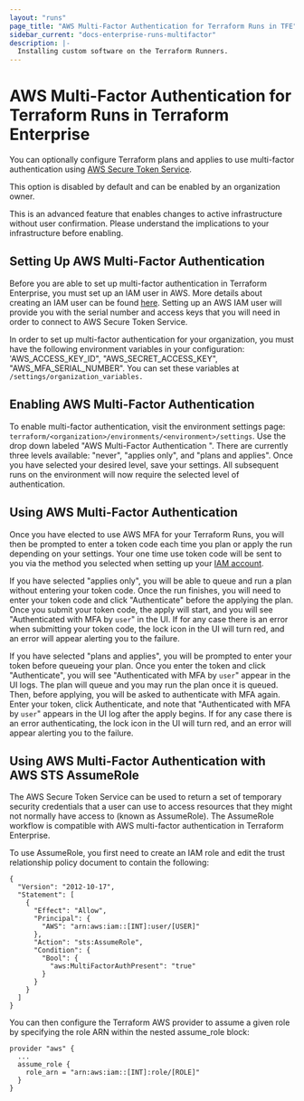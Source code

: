 ```yaml
---
layout: "runs"
page_title: "AWS Multi-Factor Authentication for Terraform Runs in TFE"
sidebar_current: "docs-enterprise-runs-multifactor"
description: |-
  Installing custom software on the Terraform Runners.
---
```


# AWS Multi-Factor Authentication for Terraform Runs in Terraform Enterprise

You can optionally configure Terraform plans and applies to use multi-factor authentication using [AWS Secure Token Service](http://docs.aws.amazon.com/STS/latest/APIReference/Welcome.html).

This option is disabled by default and can be enabled by an organization owner.

<div class="alert-errors">
  <div class="row alert-error">
    This is an advanced feature that enables changes to active infrastructure
    without user confirmation. Please understand the implications to your
    infrastructure before enabling.
  </div>
</div>

## Setting Up AWS Multi-Factor Authentication

Before you are able to set up multi-factor authentication in Terraform Enterprise, you must set up an IAM user in AWS. More details about creating an IAM user can be found [here](http://docs.aws.amazon.com/IAM/latest/UserGuide/id_credentials_mfa_enable.html). Setting up an AWS IAM user will provide you with the serial number and access keys that you will need in order to connect to AWS Secure Token Service.

In order to set up multi-factor authentication for your organization, you must have the following environment variables in your configuration: 'AWS_ACCESS_KEY_ID", "AWS_SECRET_ACCESS_KEY", "AWS_MFA_SERIAL_NUMBER". You can set these variables at `/settings/organization_variables.`


## Enabling AWS Multi-Factor Authentication

To enable multi-factor authentication, visit the environment settings page: `terraform/<organization>/environments/<environment>/settings`. Use the drop down labeled "AWS Multi-Factor Authentication
". There are currently three levels available: "never", "applies only", and "plans and applies". Once you have selected your desired level, save your settings. All subsequent runs on the environment will now require the selected level of authentication.

## Using AWS Multi-Factor Authentication

Once you have elected to use AWS MFA for your Terraform Runs, you will then be prompted to enter a token code each time you plan or apply the run depending on your settings. Your one time use token code will be sent to you via the method you selected when setting up your [IAM account](http://docs.aws.amazon.com/IAM/latest/UserGuide/id_credentials_mfa_enable.html).

If you have selected "applies only", you will be able to queue and run a plan without entering your token code. Once the run finishes, you will need to enter your token code and click "Authenticate" before the applying the plan. Once you submit your token code, the apply will start, and you will see "Authenticated with MFA by `user`" in the UI. If for any case there is an error when submitting your token code, the lock icon in the UI will turn red, and an error will appear alerting you to the failure.

If you have selected "plans and applies", you will be prompted to enter your token before queueing your plan.  Once you enter the token and click "Authenticate", you will see "Authenticated with MFA by `user`" appear in the UI logs. The plan will queue and you may run the plan once it is queued. Then, before applying, you will be asked to authenticate with MFA again. Enter your token, click Authenticate, and note that "Authenticated with MFA by `user`" appears in the UI log after the apply begins. If for any case there is an error authenticating, the lock icon in the UI will turn red, and an error will appear alerting you to the failure.

## Using AWS Multi-Factor Authentication with AWS STS AssumeRole

The AWS Secure Token Service can be used to return a set of temporary security credentials that a user can use to access resources that they might not normally have access to (known as AssumeRole). The AssumeRole workflow is compatible with AWS multi-factor authentication in Terraform Enterprise.

To use AssumeRole, you first need to create an IAM role and edit the trust relationship policy document to contain the following:

    {
      "Version": "2012-10-17",
      "Statement": [
        {
          "Effect": "Allow",
          "Principal": {
            "AWS": "arn:aws:iam::[INT]:user/[USER]"
          },
          "Action": "sts:AssumeRole",
          "Condition": {
            "Bool": {
              "aws:MultiFactorAuthPresent": "true"
            }
          }
        }
      ]
    }

You can then configure the Terraform AWS provider to assume a given role by specifying the role ARN within the nested assume_role block:

    provider "aws" {
      ...
      assume_role {
        role_arn = "arn:aws:iam::[INT]:role/[ROLE]"
      }
    }

